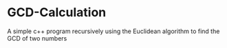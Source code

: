 # GCD-Calculation
A simple c++ program recursively using the Euclidean algorithm to find the GCD of two numbers
